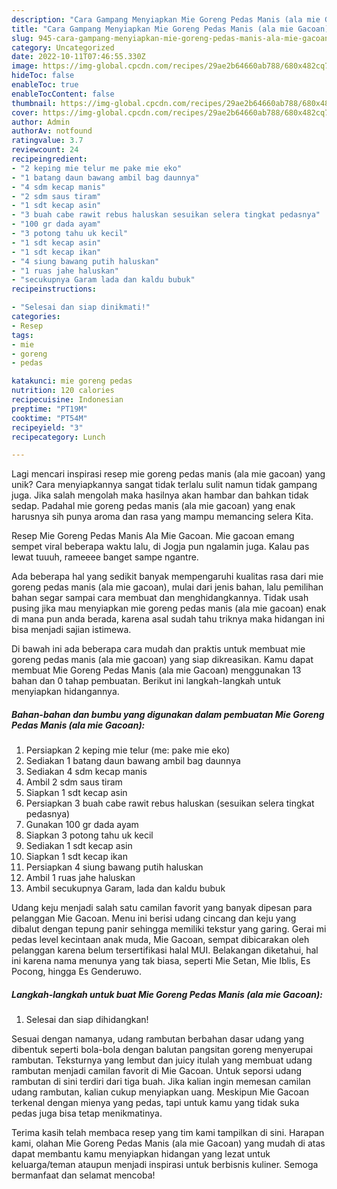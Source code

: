 ```yaml
---
description: "Cara Gampang Menyiapkan Mie Goreng Pedas Manis (ala mie Gacoan) yang Enak"
title: "Cara Gampang Menyiapkan Mie Goreng Pedas Manis (ala mie Gacoan) yang Enak"
slug: 945-cara-gampang-menyiapkan-mie-goreng-pedas-manis-ala-mie-gacoan-yang-enak
category: Uncategorized
date: 2022-10-11T07:46:55.330Z
image: https://img-global.cpcdn.com/recipes/29ae2b64660ab788/680x482cq70/mie-goreng-pedas-manis-ala-mie-gacoan-foto-resep-utama.jpg
hideToc: false
enableToc: true
enableTocContent: false
thumbnail: https://img-global.cpcdn.com/recipes/29ae2b64660ab788/680x482cq70/mie-goreng-pedas-manis-ala-mie-gacoan-foto-resep-utama.jpg
cover: https://img-global.cpcdn.com/recipes/29ae2b64660ab788/680x482cq70/mie-goreng-pedas-manis-ala-mie-gacoan-foto-resep-utama.jpg
author: Admin
authorAv: notfound
ratingvalue: 3.7
reviewcount: 24
recipeingredient:
- "2 keping mie telur me pake mie eko"
- "1 batang daun bawang ambil bag daunnya"
- "4 sdm kecap manis"
- "2 sdm saus tiram"
- "1 sdt kecap asin"
- "3 buah cabe rawit rebus haluskan sesuikan selera tingkat pedasnya"
- "100 gr dada ayam"
- "3 potong tahu uk kecil"
- "1 sdt kecap asin"
- "1 sdt kecap ikan"
- "4 siung bawang putih haluskan"
- "1 ruas jahe haluskan"
- "secukupnya Garam lada dan kaldu bubuk"
recipeinstructions:

- "Selesai dan siap dinikmati!"
categories:
- Resep
tags:
- mie
- goreng
- pedas

katakunci: mie goreng pedas 
nutrition: 120 calories
recipecuisine: Indonesian
preptime: "PT19M"
cooktime: "PT54M"
recipeyield: "3"
recipecategory: Lunch

---
```





Lagi mencari inspirasi resep mie goreng pedas manis (ala mie gacoan) yang unik? Cara menyiapkannya sangat tidak terlalu sulit namun tidak gampang juga. Jika salah mengolah maka hasilnya akan hambar dan bahkan tidak sedap. Padahal mie goreng pedas manis (ala mie gacoan) yang enak harusnya sih punya aroma dan rasa yang mampu memancing selera Kita.





Resep Mie Goreng Pedas Manis Ala Mie Gacoan. Mie gacoan emang sempet viral beberapa waktu lalu, di Jogja pun ngalamin juga. Kalau pas lewat tuuuh, rameeee banget sampe ngantre.

Ada beberapa hal yang sedikit banyak mempengaruhi kualitas rasa dari mie goreng pedas manis (ala mie gacoan), mulai dari jenis bahan, lalu pemilihan bahan segar sampai cara membuat dan menghidangkannya. Tidak usah pusing jika mau menyiapkan mie goreng pedas manis (ala mie gacoan) enak di mana pun anda berada, karena asal sudah tahu triknya maka hidangan ini bisa menjadi sajian istimewa.






Di bawah ini ada beberapa cara mudah dan praktis untuk membuat mie goreng pedas manis (ala mie gacoan) yang siap dikreasikan. Kamu dapat membuat Mie Goreng Pedas Manis (ala mie Gacoan) menggunakan 13 bahan dan 0 tahap pembuatan. Berikut ini langkah-langkah untuk menyiapkan hidangannya.

<!--inarticleads1-->

##### Bahan-bahan dan bumbu yang digunakan dalam pembuatan Mie Goreng Pedas Manis (ala mie Gacoan):

1. Persiapkan 2 keping mie telur (me: pake mie eko)
1. Sediakan 1 batang daun bawang ambil bag daunnya
1. Sediakan 4 sdm kecap manis
1. Ambil 2 sdm saus tiram
1. Siapkan 1 sdt kecap asin
1. Persiapkan 3 buah cabe rawit rebus haluskan (sesuikan selera tingkat pedasnya)
1. Gunakan 100 gr dada ayam
1. Siapkan 3 potong tahu uk kecil
1. Sediakan 1 sdt kecap asin
1. Siapkan 1 sdt kecap ikan
1. Persiapkan 4 siung bawang putih haluskan
1. Ambil 1 ruas jahe haluskan
1. Ambil secukupnya Garam, lada dan kaldu bubuk


Udang keju menjadi salah satu camilan favorit yang banyak dipesan para pelanggan Mie Gacoan. Menu ini berisi udang cincang dan keju yang dibalut dengan tepung panir sehingga memiliki tekstur yang garing. Gerai mi pedas level kecintaan anak muda, Mie Gacoan, sempat dibicarakan oleh pelanggan karena belum tersertifikasi halal MUI. Belakangan diketahui, hal ini karena nama menunya yang tak biasa, seperti Mie Setan, Mie Iblis, Es Pocong, hingga Es Genderuwo. 

<!--inarticleads2-->

##### Langkah-langkah untuk buat Mie Goreng Pedas Manis (ala mie Gacoan):


1. Selesai dan siap dihidangkan!

Sesuai dengan namanya, udang rambutan berbahan dasar udang yang dibentuk seperti bola-bola dengan balutan pangsitan goreng menyerupai rambutan. Teksturnya yang lembut dan juicy itulah yang membuat udang rambutan menjadi camilan favorit di Mie Gacoan. Untuk seporsi udang rambutan di sini terdiri dari tiga buah. Jika kalian ingin memesan camilan udang rambutan, kalian cukup menyiapkan uang. Meskipun Mie Gacoan terkenal dengan mienya yang pedas, tapi untuk kamu yang tidak suka pedas juga bisa tetap menikmatinya. 

Terima kasih telah membaca resep yang tim kami tampilkan di sini. Harapan kami, olahan Mie Goreng Pedas Manis (ala mie Gacoan) yang mudah di atas dapat membantu kamu menyiapkan hidangan yang lezat untuk keluarga/teman ataupun menjadi inspirasi untuk berbisnis kuliner. Semoga bermanfaat dan selamat mencoba!
